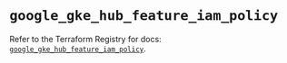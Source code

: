# `google_gke_hub_feature_iam_policy`

Refer to the Terraform Registry for docs: [`google_gke_hub_feature_iam_policy`](https://registry.terraform.io/providers/hashicorp/google-beta/6.26.0/docs/resources/google_gke_hub_feature_iam_policy).
